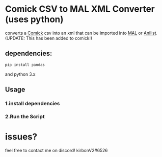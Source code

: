 
# Comick CSV to MAL XML Converter (uses python)

converts a [Comick](https://comick.io/) csv into an xml that can be imported into [MAL](https://myanimelist.com/) or [Anilist](https://anilist.co/). \
(UPDATE: This has been added to comick!)

## dependencies:

```sh
pip install pandas
```
and python 3.x
## Usage
### 1.install dependencies
### 2.Run the Script

# issues?
feel free to contact me on discord! kirbonV2#6526
